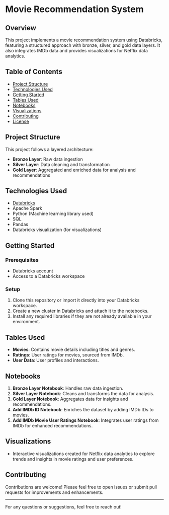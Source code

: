 # Movie Recommendation System

## Overview
This project implements a movie recommendation system using Databricks, featuring a structured approach with bronze, silver, and gold data layers. It also integrates IMDb data and provides visualizations for Netflix data analytics.

## Table of Contents
- [Project Structure](#project-structure)
- [Technologies Used](#technologies-used)
- [Getting Started](#getting-started)
- [Tables Used](#tables-used)
- [Notebooks](#notebooks)
- [Visualizations](#visualizations)
- [Contributing](#contributing)
- [License](#license)

## Project Structure
This project follows a layered architecture:
- **Bronze Layer**: Raw data ingestion
- **Silver Layer**: Data cleaning and transformation
- **Gold Layer**: Aggregated and enriched data for analysis and recommendations

## Technologies Used
- [Databricks](https://databricks.com/)
- Apache Spark
- Python (Machine learning library used)
- SQL
- Pandas
- Databricks visualization (for visualizations)

## Getting Started

### Prerequisites
- Databricks account
- Access to a Databricks workspace

### Setup
1. Clone this repository or import it directly into your Databricks workspace.
2. Create a new cluster in Databricks and attach it to the notebooks.
3. Install any required libraries if they are not already available in your environment.

## Tables Used
- **Movies**: Contains movie details including titles and genres.
- **Ratings**: User ratings for movies, sourced from IMDb.
- **User Data**: User profiles and interactions.

## Notebooks
1. **Bronze Layer Notebook**: Handles raw data ingestion.
2. **Silver Layer Notebook**: Cleans and transforms the data for analysis.
3. **Gold Layer Notebook**: Aggregates data for insights and recommendations.
4. **Add IMDb ID Notebook**: Enriches the dataset by adding IMDb IDs to movies.
5. **Add IMDb Movie User Ratings Notebook**: Integrates user ratings from IMDb for enhanced recommendations.

## Visualizations
- Interactive visualizations created for Netflix data analytics to explore trends and insights in movie ratings and user preferences.

## Contributing
Contributions are welcome! Please feel free to open issues or submit pull requests for improvements and enhancements.


---

For any questions or suggestions, feel free to reach out!
